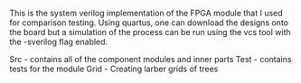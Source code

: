 This is the system verilog implementation of the FPGA module that I used for comparison testing.
Using quartus, one can download the designs onto the board but a simulation of the process can be run
using the vcs tool with the -sverilog flag enabled.

Src - contains all of the component modules and inner parts
Test - contains tests for the module
Grid - Creating larber grids of trees
